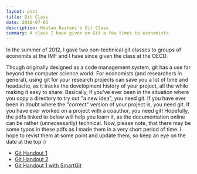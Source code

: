 ```yaml
---
layout: post
title: Git Class
date: 2018-07-05
description: Houtan Bastani's Git Class
summary: A class I have given on Git a few times to economists
---
```


In the summer of 2012, I gave two non-technical git classes to groups of economits at the IMF and I have since given the class at the OECD.

Though originally designed as a code management system, git has a use far beyond the computer science world. For economists (and researchers in general), using git for your research projects can save you a lot of time and headache, as it tracks the development history of your project, all the while making it easy to share. Basically, if you've ever been in the situation where you copy a directory to try out "a new idea", you need git. If you have ever been in doubt where the "correct" version of your project is, you need git. If you have ever worked on a project with a coauthor, you need git! Hopefully, the pdfs linked to below will help you learn it, as the documentation online can be rather (unnecessarily) technical. Now, please note, that there may be some typos in these pdfs as I made them in a very short period of time. I hope to revist them at some point and update them, so keep an eye on the date at the top :)

- [Git Handout 1](http://www.dynare.org/houtan/assets/handouts/git_1.pdf)
- [Git Handout 2](http://www.dynare.org/houtan/assets/handouts/git_2.pdf)
- [Git Handout 1 with SmartGit](http://www.dynare.org/houtan/assets/handouts/git_1_new_with_smartgit.pdf)
